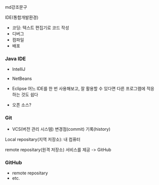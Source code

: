 md강조문구

IDE(통합개발환경)
- 코딩: 텍스트 편집기로 코드 작성
- 디버그
- 컴파일
- 배포

### Java IDE
- IntelliJ
- NetBeans
- Eclipse
	어느 IDE를 한 번 사용해보고, 잘 활용할 수 있다면 다른 프로그램에 적응하는 것도 쉽다

- 오픈 소스?

### Git
- VCS(버전 관리 시스템)
	변경점(commit)
	기록(history)

Local repositary(지역 저장소): 내 컴퓨터

remote repositary(원격 저장소) 서비스를 제공 -> GitHub
### GitHub
- remote repositary
- etc.